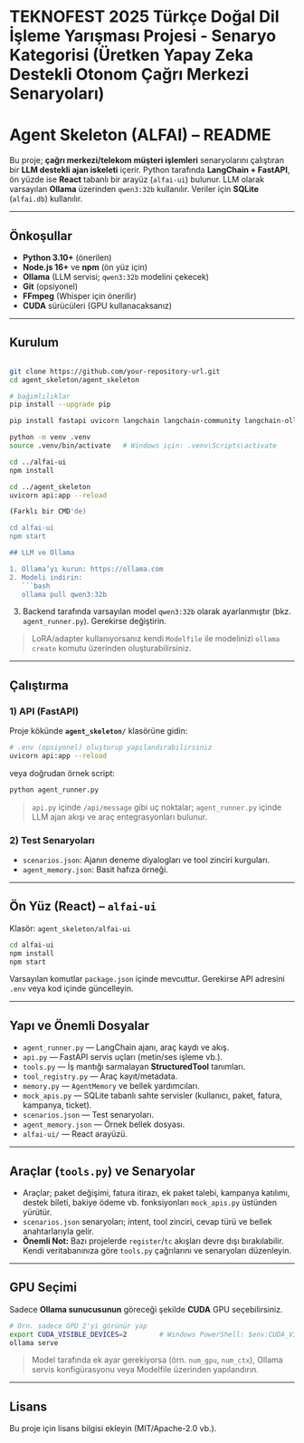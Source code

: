 # TEKNOFEST 2025 Türkçe Doğal Dil İşleme Yarışması Projesi - Senaryo Kategorisi (Üretken Yapay Zeka Destekli Otonom Çağrı Merkezi Senaryoları)


# Agent Skeleton (ALFAI) – README

Bu proje; **çağrı merkezi/telekom müşteri işlemleri** senaryolarını çalıştıran bir **LLM destekli ajan iskeleti** içerir. Python tarafında **LangChain + FastAPI**, ön yüzde ise **React** tabanlı bir arayüz (`alfai-ui`) bulunur. LLM olarak varsayılan **Ollama** üzerinden `qwen3:32b` kullanılır. Veriler için **SQLite** (`alfai.db`) kullanılır.

---

## Önkoşullar

- **Python 3.10+** (önerilen)
- **Node.js 16+** ve **npm** (ön yüz için)
- **Ollama** (LLM servisi; `qwen3:32b` modelini çekecek)
- **Git** (opsiyonel)
- **FFmpeg** (Whisper için önerilir)
- **CUDA** sürücüleri (GPU kullanacaksanız)

---

## Kurulum

```bash

git clone https://github.com/your-repository-url.git
cd agent_skeleton/agent_skeleton

# bağımlılıklar
pip install --upgrade pip

pip install fastapi uvicorn langchain langchain-community langchain-ollama pydantic==2.* openai-whisper gTTS matplotlib python-multipart

python -m venv .venv
source .venv/bin/activate   # Windows için: .venv\Scripts\activate

cd ../alfai-ui
npm install

cd ../agent_skeleton
uvicorn api:app --reload

(Farklı bir CMD'de)

cd alfai-ui
npm start

## LLM ve Ollama

1. Ollama’yı kurun: https://ollama.com
2. Modeli indirin:
   ```bash
   ollama pull qwen3:32b
   ```
3. Backend tarafında varsayılan model `qwen3:32b` olarak ayarlanmıştır (bkz. `agent_runner.py`). Gerekirse değiştirin.

> LoRA/adapter kullanıyorsanız kendi `Modelfile` ile modelinizi `ollama create` komutu üzerinden oluşturabilirsiniz.

---

## Çalıştırma

### 1) API (FastAPI)
Proje kökünde **`agent_skeleton/`** klasörüne gidin:

```bash
# .env (opsiyonel) oluşturup yapılandırabilirsiniz
uvicorn api:app --reload
```
veya doğrudan örnek script:
```bash
python agent_runner.py
```

> `api.py` içinde `/api/message` gibi uç noktalar; `agent_runner.py` içinde LLM ajan akışı ve araç entegrasyonları bulunur.

### 2) Test Senaryoları
- `scenarios.json`: Ajanın deneme diyalogları ve tool zinciri kurguları.
- `agent_memory.json`: Basit hafıza örneği.

---

## Ön Yüz (React) – `alfai-ui`

Klasör: `agent_skeleton/alfai-ui`

```bash
cd alfai-ui
npm install
npm start
```
Varsayılan komutlar `package.json` içinde mevcuttur. Gerekirse API adresini `.env` veya kod içinde güncelleyin.

---

## Yapı ve Önemli Dosyalar

- `agent_runner.py` — LangChain ajanı, araç kaydı ve akış.
- `api.py` — FastAPI servis uçları (metin/ses işleme vb.).
- `tools.py` — İş mantığı sarmalayan **StructuredTool** tanımları.
- `tool_registry.py` — Araç kayıt/metadata.
- `memory.py` — `AgentMemory` ve bellek yardımcıları.
- `mock_apis.py` — SQLite tabanlı sahte servisler (kullanıcı, paket, fatura, kampanya, ticket).
- `scenarios.json` — Test senaryoları.
- `agent_memory.json` — Örnek bellek dosyası.
- `alfai-ui/` — React arayüzü.

---

## Araçlar (`tools.py`) ve Senaryolar

- Araçlar; paket değişimi, fatura itirazı, ek paket talebi, kampanya katılımı, destek bileti, bakiye ödeme vb. fonksiyonları `mock_apis.py` üstünden yürütür.
- `scenarios.json` senaryoları; intent, tool zinciri, cevap türü ve bellek anahtarlarıyla gelir.
- **Önemli Not:** Bazı projelerde `register`/`tc` akışları devre dışı bırakılabilir. Kendi veritabanınıza göre `tools.py` çağrılarını ve senaryoları düzenleyin.

---

## GPU Seçimi

Sadece **Ollama sunucusunun** göreceği şekilde **CUDA** GPU seçebilirsiniz.

```bash
# Örn. sadece GPU 2'yi görünür yap
export CUDA_VISIBLE_DEVICES=2        # Windows PowerShell: $env:CUDA_VISIBLE_DEVICES="2"
ollama serve
```

> Model tarafında ek ayar gerekiyorsa (örn. `num_gpu`, `num_ctx`), Ollama servis konfigürasyonu veya Modelfile üzerinden yapılandırın.

---

## Lisans

Bu proje için lisans bilgisi ekleyin (MIT/Apache-2.0 vb.).
